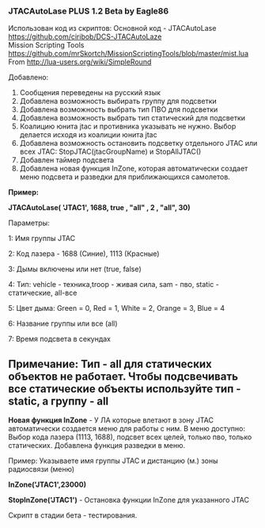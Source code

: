 ### JTACAutoLase PLUS 1.2 Beta by Eagle86

Использован код из скриптов:
Основной код - JTACAutoLase	https://github.com/ciribob/DCS-JTACAutoLaze          
Mission Scripting Tools  			https://github.com/mrSkortch/MissionScriptingTools/blob/master/mist.lua
From                          			http://lua-users.org/wiki/SimpleRound

Добавлено:
1. Сообщения переведены на русский язык
2. Добавлена возможность выбирать группу для подсветки
3. Добавлена возможность выбрать тип ПВО для подсветки
4. Добавлена возможность выбрать тип статический для подсветки
5. Коалицию юнита jtac и противника указывать не нужно. Выбор делается исходя из коалиции юнита jtac
6. Добавлена возможность остановить подсветку отдельного JTAC или всех JTAC:  StopJTAC(jtacGroupName)  и StopAllJTAC() 
7. Добавлен таймер подсвета 
8. Добавлена новая функция InZone, которая автоматически создает 
   меню подсвета и разведки для приближающихся самолетов.

**Пример:**

**JTACAutoLase(       'JTAC1', 1688, true , "all" , 2 , "all", 30)** 

Параметры:


1: Имя группы JTAC

2: Код лазера - 1688 (Синие), 1113 (Красные) 

3: Дымы включены или нет (true, false)

4: Тип: vehicle - техника,troop - живая сила, sam - пво, static - статические, all-все

5: Цвет дыма: Green = 0, Red = 1, White = 2, Orange = 3, Blue = 4

6: Название группы или все (all)

7: Время подсвета в секундах


Примечание: Тип - all для статических объектов не работает. 
Чтобы подсвечивать все статические объекты используйте тип - static, а группу - all
-------------------------------------------------------------------------------------------------------------------
**Новая функция InZone** - У ЛА которые влетают в зону JTAC автоматически создается меню для работы с ним.
В меню доступно: Выбор кода лазера (1113, 1688), подсвет всех целей, только пво, только статических.
Добавлена функция разведки в меню.

Пример:
Указываете имя группы JTAC и дистанцию (м.) зоны радиосвязи (меню)

**InZone('JTAC1',23000)**

**StopInZone('JTAC1')** - Остановка функции InZone для указанного JTAC

Скрипт в стадии бета - тестирования. 
